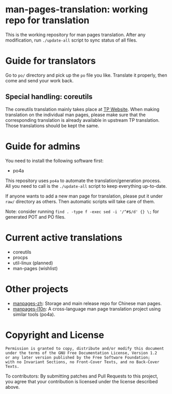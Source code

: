 # man-pages-translation: working repo for translation

This is the working repository for man pages translation.
After any modification, run `./update-all` script to sync
status of all files.

# Guide for translators

Go to `po/` directory and pick up the `po` file you like.
Translate it properly, then come and send your work back.

## Special handling: coreutils

The coreutils translation mainly takes place at [TP Website](https://translationproject.org/team/zh_CN.html).
When making translation on the individual man pages, please make
sure that the corresponding translation is already available
in upstream TP translation. Those translations should be kept
the same.

# Guide for admins

You need to install the following software first:

* po4a

This repository uses `po4a` to automate the translation/generation
process. All you need to call is the `./update-all` script to keep
everything up-to-date.

If anyone wants to add a new man page for translation, please
put it under `raw/` directory as others. Then automatic scripts
will take care of them.

Note: consider running `find . -type f -exec sed -i '/^#$/d' {} \;`
for generated POT and PO files.

# Current active translations

* coreutils
* procps
* util-linux (planned)
* man-pages (wishlist)

# Other projects

* [manpages-zh](https://github.com/man-pages-zh/manpages-zh): Storage and main release repo for Chinese man pages.
* [manpages-l10n](https://salsa.debian.org/manpages-l10n-team): A cross-language man page translation project using similar tools (po4a).

# Copyright and License

```
Permission is granted to copy, distribute and/or modify this document
under the terms of the GNU Free Documentation License, Version 1.2
or any later version published by the Free Software Foundation;
with no Invariant Sections, no Front-Cover Texts, and no Back-Cover
Texts.
```

To contributors: By submitting patches and Pull Requests to this project,
you agree that your contribution is licensed under the license described
above.
